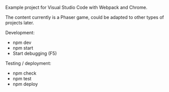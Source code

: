 Example project for Visual Studio Code with Webpack and Chrome.

The content currently is a Phaser game, could be adapted to other types of projects later.


Development:
* npm dev
* npm start
* Start debugging (F5)


Testing / deployment:
* npm check
* npm test
* npm deploy
